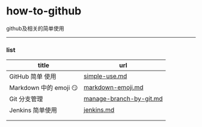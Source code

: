 # how-to-github

github及相关的简单使用

---

### list

| title                       | url                                                |
| --------------------------- | -------------------------------------------------- |
| GitHub 简单 使用             | [simple-use.md](simple-use.md)                     |
| Markdown 中的 emoji :smirk: | [markdown-emoji.md](markdown-emoji.md)             |
| Git 分支管理                | [manage-branch-by-git.md](manage-branch-by-git.md) |
| Jenkins 简单使用            | [jenkins.md](jenkins.md)                           |
|                             |                                                    |
|                             |                                                    |

